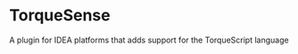 TorqueSense
===========

A plugin for IDEA platforms that adds support for the TorqueScript language
